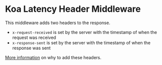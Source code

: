 # Koa Latency Header Middleware

This middleware adds two headers to the response.

- `x-request-received` is set by the server with the timestamp of when the request was received
- `x-response-sent` is set by the server with the timestamp of when the response was sent

[More information](https://github.com/montanaflynn/Latency-Headers-PoC) on why to add these headers.
